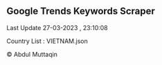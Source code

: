 

## Google Trends Keywords Scraper 
 
Last Update 27-03-2023 , 23:10:08

Country List :
VIETNAM.json



© Abdul Muttaqin 
